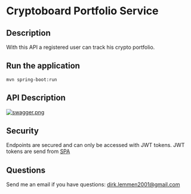 # Cryptoboard Portfolio Service

## Description
With this API a registered user can track his crypto portfolio.

## Run the application
```
mvn spring-boot:run
```

## API Description
[![swagger.png](https://i.postimg.cc/SK507b84/swagger.png)](https://postimg.cc/nsvwp50S)

## Security
Endpoints are secured and can only be accessed with JWT tokens.
JWT tokens are send from [SPA](https://github.com/DirkLemmen/CryptoBoardSPA)

## Questions
Send me an email if you have questions: dirk.lemmen2001@gmail.com


